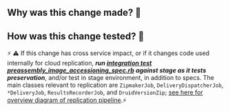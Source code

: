 ## Why was this change made? 🤔




## How was this change tested? 🤨




⚡ ⚠ If this change has cross service impact, or if it changes code used internally for cloud replication, **_run [integration test preassembly_image_accessioning_spec.rb](https://github.com/sul-dlss/infrastructure-integration-test/blob/main/spec/features/preassembly_image_accessioning_spec.rb) against stage as it tests preservation_**, and/or test in stage environment, in addition to specs. The main classes relevant to replication are `ZipmakerJob`, `DeliveryDispatcherJob`, `*DeliveryJob`, `ResultsRecorderJob`, and `DruidVersionZip`; [see here for overview diagram of replication pipeline](https://github.com/sul-dlss/preservation_catalog/blob/main/app/jobs/README.md).⚡
